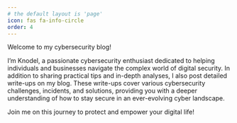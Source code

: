 ```yaml
---
# the default layout is 'page'
icon: fas fa-info-circle
order: 4
---
```


Welcome to my cybersecurity blog! 

I’m Knodel, a passionate cybersecurity enthusiast dedicated to helping individuals and businesses navigate the complex world of digital security. In addition to sharing practical tips and in-depth analyses, I also post detailed write-ups on my blog. These write-ups cover various cybersecurity challenges, incidents, and solutions, providing you with a deeper understanding of how to stay secure in an ever-evolving cyber landscape.

Join me on this journey to protect and empower your digital life!

